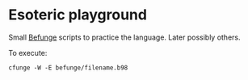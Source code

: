 Esoteric playground
===================

Small [Befunge](https://en.wikipedia.org/wiki/Befunge) scripts to practice the
language. Later possibly others.

To execute:

    cfunge -W -E befunge/filename.b98

